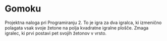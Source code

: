 # Gomoku
Projektna naloga pri Programiranju 2. To je igra za dva igralca, ki izmenično polagata vsak svoje žetone na polja kvadratne igralne plošče. Zmaga igralec, ki prvi postavi pet svojih žetonov v vrsto.
